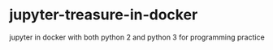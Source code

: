 # jupyter-treasure-in-docker
jupyter in docker with both python 2 and python 3 for programming practice